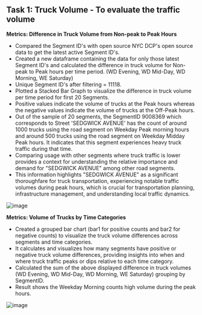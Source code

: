 ## Task 1: Truck Volume - To evaluate the traffic volume

**Metrics: Difference in Truck Volume from Non-peak to Peak Hours**
- Compared the Segment ID's with open source NYC DCP's open source data to get the latest active Segment ID's.
- Created a new dataframe containing the data for only those latest Segment ID's and calculated the difference in truck volume for Non-peak to Peak hours per time period. (WD Evening, WD Mid-Day, WD Morning, WE Saturday)
- Unique Segment ID's after filtering = 11118.
- Plotted a Stacked Bar Graph to visualize the difference in truck volume per time period for first 20 Segments.
- Positive values indicate the volume of trucks at the Peak hours whereas the negative values indicate the volume of trucks at the Off-Peak hours.
- Out of the sample of 20 segments, the SegmentID 9008369 which corresponds to Street 'SEDGWICK AVENUE' has the count of around 1000 trucks using the road segment on Weekday Peak morning hours and around 500 trucks using the road segment on Weekday Midday Peak hours. It indicates that this segment experiences heavy truck traffic during that time.
- Comparing usage with other segments where truck traffic is lower provides a context for understanding the relative importance and demand for "SEDGWICK AVENUE" among other road segments.
- This information highlights "SEDGWICK AVENUE" as a significant thoroughfare for truck transportation, experiencing notable traffic volumes during peak hours, which is crucial for transportation planning, infrastructure management, and understanding local traffic dynamics.

![image](https://github.com/shradha125/TBD-Center-Freight-Data-Research-Project/assets/69496783/620c7861-d60a-44d9-9a60-2cbd5a6ef121)


**Metrics: Volume of Trucks by Time Categories**
- Created a grouped bar chart (bar1 for positive counts and bar2 for negative counts) to visualize the truck volume differences across segments and time categories.
- It calculates and visualizes how many segments have positive or negative truck volume differences, providing insights into when and where truck traffic peaks or dips relative to each time category. 
- Calculated the sum of the above displayed difference in truck volumes (WD Evening, WD Mid-Day, WD Morning, WE Saturday) grouping by SegmentID.
- Result shows the Weekday Morning counts high volume during the peak hours.

![image](https://github.com/shradha125/TBD-Center-Freight-Data-Research-Project/assets/69496783/2cc0b726-c966-42ed-b56f-c2dca0f89c52)
